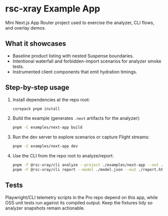 # rsc-xray Example App

Mini Next.js App Router project used to exercise the analyzer, CLI flows, and overlay demos.

## What it showcases

- Baseline product listing with nested Suspense boundaries.
- Intentional waterfall and forbidden-import scenarios for analyzer smoke tests.
- Instrumented client components that emit hydration timings.

## Step-by-step usage

1. Install dependencies at the repo root:
   ```bash
   corepack pnpm install
   ```
2. Build the example (generates `.next` artifacts for the analyzer):
   ```bash
   pnpm -C examples/next-app build
   ```
3. Run the dev server to explore scenarios or capture Flight streams:
   ```bash
   pnpm -C examples/next-app dev
   ```
4. Use the CLI from the repo root to analyze/report:
   ```bash
   pnpm -F @rsc-xray/cli analyze --project ./examples/next-app --out ./model.json
   pnpm -F @rsc-xray/cli report --model ./model.json --out ./report.html
   ```

## Tests

Playwright/CLI telemetry scripts in the Pro repo depend on this app, while OSS unit tests run against its compiled output. Keep the fixtures tidy so analyzer snapshots remain actionable.
